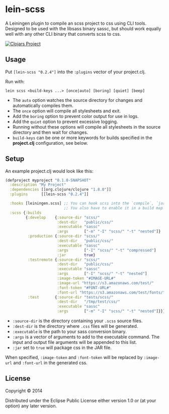 # lein-scss

A Leiningen plugin to compile an scss project to css using CLI tools.
Designed to be used with the libsass binary sassc, but should work equally well with any
other CLI binary that converts scss to css.

[![Clojars Project](https://img.shields.io/clojars/v/lein-scss.svg)](https://clojars.org/lein-scss)

## Usage

Put `[lein-scss "0.2.4"]` into the `:plugins` vector of your project.clj.

Run with:

    lein scss <build-keys ...> [once|auto] [boring] [quiet] [beep]

- The `auto` option watches the source directory for changes and automatically compiles them.
- The `once` option will compile all stylesheets and exit.
- Add the `boring` option to prevent color output for use in logs.
- Add the `quiet` option to prevent excessive logging.
- Running without these options will compile all stylesheets in the source directory and then wait for changes.
- `build-keys` can be one or more keywords for builds specified in the **project.clj** configuration, see below.

## Setup

An example project.clj would look like this:
```clojure
(defproject myproject "0.1.0-SNAPSHOT"
  :description "My Project"
  :dependencies [[org.clojure/clojure "1.8.0"]]
  :plugins      [[lein-scss "0.2.4"]]

  :hooks [leiningen.scss] ;; You can hook scss into the `compile`, `jar` and `uberjar` lein tasks
                          ;; You also have to enable it in a build map - see below.
  :scss {:builds
         {:develop    {:source-dir "scss/"
                       :dest-dir   "public/css/"
                       :executable "sassc"
                       :args       ["-m" "-I" "scss/" "-t" "nested"]}
          :production {:source-dir "scss/"
                       :dest-dir   "public/css/"
                       :executable "sassc"
                       :args       ["-I" "scss/" "-t" "compressed"]
                       :jar        true}
          :testremote {:source-dir "scss/"
                       :dest-dir   "public/css/"
                       :executable "sassc"
                       :args       ["-I" "scss/" "-t" "nested"]
                       :image-token "#IMAGE-URL#"
                       :image-url "https://s3.amazonaws.com/test/"
                       :font-token "#FONT-URL#"
                       :font-url "https://s3.amazonaws.com/test/fonts/"}
          :test       {:source-dir "tests/scss/"
                       :dest-dir   "/tmp/test/css/"
                       :executable "sassc"
                       :args       ["-m" "-I" "scss/" "-t" "nested"]}}}
```

* `:source-dir` is the directory containing your `.scss` source files.
* `:dest-dir` is the directory where `.css` files will be generated.
* `:executable` is the path to your sass conversion binary.
* `:args` is a vector of arguments to add to the executable command. The input and output file arguments will be appended to this list.
* `:jar` set to `true` will package css in the JAR file.

When specified, `:image-token` and `:font-token` will be replaced by `:image-url` and `:font-url` in the generated css.

## License

Copyright © 2014

Distributed under the Eclipse Public License either version 1.0 or (at
your option) any later version.
